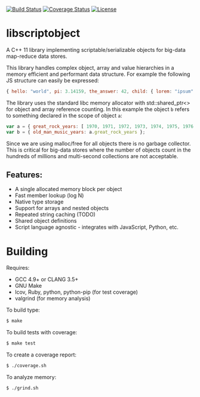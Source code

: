 [![Build Status](https://travis-ci.org/RipcordSoftware/libscriptobject.svg?branch=master)](https://travis-ci.org/RipcordSoftware/libscriptobject)
[![Coverage Status](https://coveralls.io/repos/RipcordSoftware/libscriptobject/badge.svg)](https://coveralls.io/r/RipcordSoftware/libscriptobject)
[![License](http://img.shields.io/:license-gpl2-blue.svg)](http://doge.gpl2-license.org)

# libscriptobject
A C++ 11 library implementing scriptable/serializable objects for big-data map-reduce data stores.

This library handles complex object, array and value hierarchies in a memory efficient and performant
data structure. For example the following JS structure can easily be expressed:

```js
{ hello: "world", pi: 3.14159, the_answer: 42, child: { lorem: "ipsum" }, bored: true }
```

The library uses the standard libc memory allocator with std::shared_ptr<> for object and array reference counting.
In this example the object `b` refers to something declared in the scope of object `a`:
```js
var a = { great_rock_years: [ 1970, 1971, 1972, 1973, 1974, 1975, 1976, 1977, 1978, 1979 ] };
var b = { old_man_music_years: a.great_rock_years };
```

Since we are using malloc/free for all objects there is no garbage collector. This is critical for big-data
stores where the number of objects count in the hundreds of millions and multi-second collections are not
acceptable.

## Features:
* A single allocated memory block per object
* Fast member lookup (log N)
* Native type storage
* Support for arrays and nested objects
* Repeated string caching (TODO)
* Shared object definitions
* Script language agnostic - integrates with JavaScript, Python, etc.

# Building
Requires:
* GCC 4.9+ or CLANG 3.5+
* GNU Make
* lcov, Ruby, python, python-pip (for test coverage)
* valgrind (for memory analysis)

To build type:
```bash
$ make
```

To build tests with coverage:
```bash
$ make test
```

To create a coverage report:
```bash
$ ./coverage.sh
```

To analyze memory:
```bash
$ ./grind.sh
```
